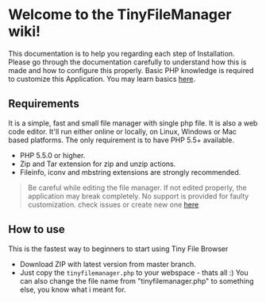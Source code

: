 # Welcome to the TinyFileManager wiki!

This documentation is to help you regarding each step of Installation. Please go through the documentation carefully to understand how this is made and how to configure this properly. Basic PHP knowledge is required to customize this Application. You may learn basics [here](http://www.w3schools.com/).

## Requirements

It is a simple, fast and small file manager with single php file. It is also a web code editor. It'll run either online or locally, on Linux, Windows or Mac based platforms. The only requirement is to have PHP 5.5+ available.

* PHP 5.5.0 or higher.
* Zip and Tar extension for zip and unzip actions.
* Fileinfo, iconv and mbstring extensions are strongly recommended.
> Be careful while editing the file manager. If not edited properly, the application may break completely.
No support is provided for faulty customization. check issues or create new one [here](https://github.com/prasathmani/tinyfilemanager/issues)

## How to use
This is the fastest way to beginners to start using Tiny File Browser

* Download ZIP with latest version from master branch.
* Just copy the `tinyfilemanager.php` to your webspace - thats all :) You can also change the file name from "tinyfilemanager.php" to something else, you know what i meant for.